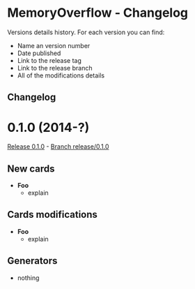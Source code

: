 MemoryOverflow - Changelog
=========

Versions details history. For each version you can find:
* Name an version number
* Date published
* Link to the release tag
* Link to the release branch
* All of the modifications details

Changelog
---------

<a name="0.1.0"></a>
# 0.1.0 (2014-?)

[Release 0.1.0]() - [Branch release/0.1.0]()

## New cards

- **Foo**
  - explain

## Cards modifications

- **Foo**
  - explain

## Generators

- nothing